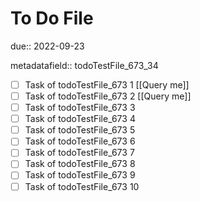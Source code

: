 # To Do File

due:: 2022-09-23

metadatafield:: todoTestFile_673_34

- [ ] Task of todoTestFile_673 1 [[Query me]]
- [ ] Task of todoTestFile_673 2 [[Query me]]
- [ ] Task of todoTestFile_673 3
- [ ] Task of todoTestFile_673 4
- [ ] Task of todoTestFile_673 5
- [ ] Task of todoTestFile_673 6
- [ ] Task of todoTestFile_673 7
- [ ] Task of todoTestFile_673 8
- [ ] Task of todoTestFile_673 9
- [ ] Task of todoTestFile_673 10